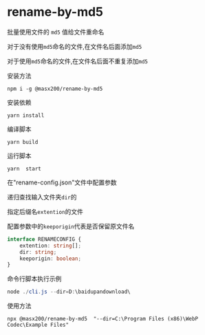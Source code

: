 # rename-by-md5

批量使用文件的 `md5` 值给文件重命名

对于没有使用`md5`命名的文件,在文件名后面添加`md5`

对于使用`md5`命名的文件,在文件名后面不重复添加`md5`

安装方法

```shell
npm i -g @masx200/rename-by-md5
```

安装依赖

```
yarn install
```

编译脚本

```
yarn build
```

运行脚本

```
yarn  start
```

在"rename-config.json"文件中配置参数

递归查找输入文件夹`dir`的

指定后缀名`extention`的文件

配置参数中的`keeporigin`代表是否保留原文件名

```ts
interface RENAMECONFIG {
    extention: string[];
    dir: string;
    keeporigin: boolean;
}
```

命令行脚本执行示例

```powershell
node ./cli.js --dir=D:\baidupandownload\
```

使用方法

```shell
npx @masx200/rename-by-md5  "--dir=C:\Program Files (x86)\WebP Codec\Example Files"
```
